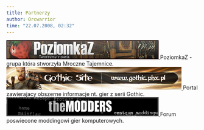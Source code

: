 ```yaml
---
title: Partnerzy
author: Orcwarrior
time: "22.07.2008, 02:32"
---
```


<style>
	#text img {
		margin: 1em auto;
		max-width: 100%;
	}
</style>

<a href="https://poziomkaz.pl">
	<img src="/images/poziomkaz-banner.jpg" alt="PoziomkaZ - grupa która stworzyła Mroczne Tajemnice">
</a>
PoziomkaZ - grupa która stworzyła Mroczne Tajemnice.

<div class="date"></div>

<a href="http://gothic.phx.pl">
	<img src="/images/gothic-site-banner.jpg" alt="Gothic 4: Arcania">
</a>
Portal zawierajacy obszerne informacje nt. gier z serii Gothic.

<div class="date"></div>

<a href="https://themodders.org">
	<img src="/images/themodders-banner.gif" alt="The Modders">
</a>
Forum poswiecone moddingowi gier komputerowych.
